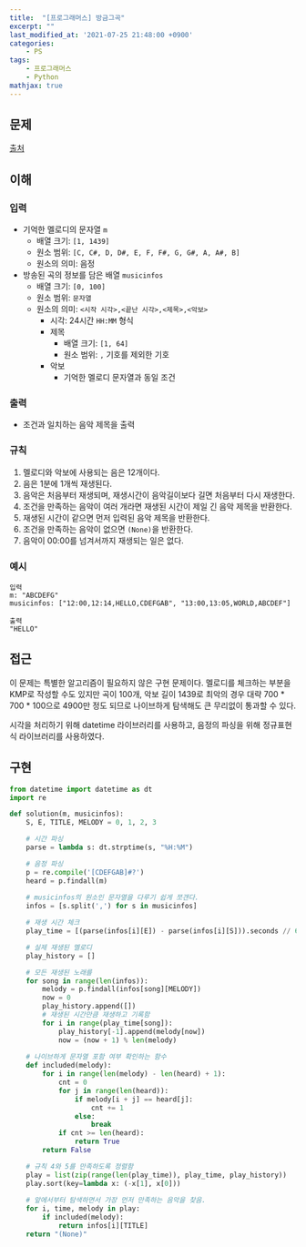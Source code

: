 ```yaml
---
title:  "[프로그래머스] 방금그곡"
excerpt: ""
last_modified_at: '2021-07-25 21:48:00 +0900'
categories:
    - PS
tags:
    - 프로그래머스
    - Python
mathjax: true
---
```

## 문제
[출처](https://programmers.co.kr/learn/courses/30/lessons/17683)

## 이해
### 입력 
* 기억한 멜로디의 문자열 ```m```
    * 배열 크기: ```[1, 1439]```
    * 원소 범위: ```[C, C#, D, D#, E, F, F#, G, G#, A, A#, B]```
    * 원소의 의미: 음정
* 방송된 곡의 정보를 담은 배열 ```musicinfos```
    * 배열 크기: ```[0, 100]```
    * 원소 범위: ```문자열```
    * 원소의 의미: ```<시작 시각>,<끝난 시각>,<제목>,<악보>``` 
        * 시각: 24시간 ```HH:MM``` 형식 
        * 제목
            * 배열 크기: ```[1, 64]```
            * 원소 범위: ```,``` 기호를 제외한 기호
        * 악보
            * 기억한 멜로디 문자열과 동일 조건
### 출력 
* 조건과 일치하는 음악 제목을 출력

### 규칙
1. 멜로디와 악보에 사용되는 음은 12개이다.
2. 음은 1분에 1개씩 재생된다. 
3. 음악은 처음부터 재생되며, 재생시간이 음악길이보다 길면 처음부터 다시 재생한다.
4. 조건을 만족하는 음악이 여러 개라면 재생된 시간이 제일 긴 음악 제목을 반환한다.
5. 재생된 시간이 같으면 먼저 입력된 음악 제목을 반환한다.
6. 조건을 만족하는 음악이 없으면 ```(None)```을 반환한다.
7. 음악이 00:00를 넘겨서까지 재생되는 일은 없다.

### 예시
```
입력
m: "ABCDEFG"
musicinfos: ["12:00,12:14,HELLO,CDEFGAB", "13:00,13:05,WORLD,ABCDEF"]

출력
"HELLO"
```

## 접근
이 문제는 특별한 알고리즘이 필요하지 않은 구현 문제이다. 멜로디를 체크하는 부분을 KMP로 작성할 수도 있지만 곡이 100개, 악보 길이 1439로 최악의 경우 대략 700 * 700 * 100으로 4900만 정도 되므로 나이브하게 탐색해도 큰 무리없이 통과할 수 있다.

시각을 처리하기 위해 datetime 라이브러리를 사용하고, 음정의 파싱을 위해 정규표현식 라이브러리를 사용하였다.

## 구현
```python
from datetime import datetime as dt
import re

def solution(m, musicinfos):
    S, E, TITLE, MELODY = 0, 1, 2, 3

    # 시간 파싱
    parse = lambda s: dt.strptime(s, "%H:%M")

    # 음정 파싱
    p = re.compile('[CDEFGAB]#?')
    heard = p.findall(m)
    
    # musicinfos의 원소인 문자열을 다루기 쉽게 쪼갠다.
    infos = [s.split(',') for s in musicinfos]

    # 재생 시간 체크
    play_time = [(parse(infos[i][E]) - parse(infos[i][S])).seconds // 60 for i in range(len(infos))]

    # 실제 재생된 멜로디
    play_history = []

    # 모든 재생된 노래를
    for song in range(len(infos)):
        melody = p.findall(infos[song][MELODY])
        now = 0
        play_history.append([])
        # 재생된 시간만큼 재생하고 기록함
        for i in range(play_time[song]):
            play_history[-1].append(melody[now])
            now = (now + 1) % len(melody)
    
    # 나이브하게 문자열 포함 여부 확인하는 함수
    def included(melody):
        for i in range(len(melody) - len(heard) + 1):
            cnt = 0
            for j in range(len(heard)):
                if melody[i + j] == heard[j]:
                    cnt += 1
                else:
                    break
            if cnt >= len(heard):
                return True
        return False

    # 규칙 4와 5를 만족하도록 정렬함
    play = list(zip(range(len(play_time)), play_time, play_history))
    play.sort(key=lambda x: (-x[1], x[0]))
    
    # 앞에서부터 탐색하면서 가장 먼저 만족하는 음악을 찾음.
    for i, time, melody in play:
        if included(melody):
            return infos[i][TITLE]
    return "(None)"
```